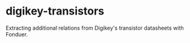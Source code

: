 # digikey-transistors

Extracting additional relations from Digikey's transistor datasheets with Fonduer.
